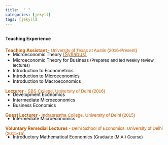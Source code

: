 ```yaml
---
title:  " "
categories: [jekyll]
tags: [jekyll]
---
```


<h4 style="margin-top:30px;" id="working-papers"><strong>Teaching Experience</strong></h4>
<!---<h4><strong><p>University of Texas at Austin</p></strong></h4>-->
<p style="margin-top:20px;"><strong style="color:#C35900">Teaching Assistant </strong> <font face="Arial" color="#C35900"> - University of Texas at Austin (2016-Present) </font></p>

<!---
<br />(<a href="" target="_blank">Course evaluations</a>)</p>
-->
<ul style="margin-top:-20px;">
  <li><font  color="#000000">Microeconomic Theory <a href="{{ site.baseurl }}/files/microtheory.pdf" target="_blank"><font size="3" style="color:#C35900">(Syllabus)</font></a> </li>
  <li><font  color="#000000">Microeconomic Theory for Business </font><font size="-1" style="color:#000000;">(Prepared and led weekly review lectures)</font> </li>
  <li><font  color="#000000">Introduction to Econometrics </font> </li> 
  <li><font color="#000000">Introduction to Microeconomics</font> </li> 
  <li><font  color="#000000">Introduction to Macroeconomics</font> </li>  
</ul> 

<!---<h4><strong><p style="margin-top:20px;">University of Delhi</p></strong></h4>-->
<p><strong style="color:#C35900">Lecturer</strong><font face="Arial" color="#C35900"> - SBS College, University of Delhi  (2016)</font>  <br> 
 <!---<font size="-1" style="color:#000000;">(Appointed as full-time lecturer at SBSC College, University of Delhi. During this semester, I taught three full-courses in Economics to undergraduate students at the University of Delhi.)</font> --></p>

<!---
<br />(<a href="" target="_blank">Course evaluations</a>)</p>
-->
<ul style="margin-top:-20px;">
  <li><font  color="#000000">Development Economics</font> </li>
  <li><font  color="#000000">Intermediate Microeconomics </font></li>
  <li><font  color="#000000">Business Economics</font></li>
</ul>

<p><strong style="color:#C35900">Guest Lecturer</strong><font face="Arial" color="#C35900"> - Indraprastha College, University of Delhi (2015)</font><br>
<!-- <font size="-1" style="color:#000000;">(Appointed as guest lecturer at IP College, University of Delhi. Under this role, I taught one full-semster course in Intermediate Economics to undergraduate students at the University of Delhi.)</font> --> </p>

<!---
<br />(<a href="" target="_blank">Course evaluations</a>)</p>
-->
<ul style="margin-top:-20px;">
<li><font  color="#000000">Intermediate Microeconomics</font></li>
</ul>

<p><strong style="color:#C35900">Voluntary Remedial Lectures</strong><font face="Arial" color="#C35900"> - Delhi School of Economics, University of Delhi (2015-16)</font> <br>
<!-- <font size="-1" style="color:#000000;">(Prepared and led weekly (informal) remedial lectures for first-year graduate students at Delhi School of Economics (DSE). This was a joint initiative with two other students and in collaboration with the Department of Economics at DSE, to help students from weaker backgrounds.) </font> --> </p>
 
<!---
<br />(<a href="" target="_blank">Course evaluations</a>)</p>
-->
<ul style="margin-top:-20px;">
<li><font  color="#000000">Introductory Mathematical Economics <font size="-1" style="color:#000000;">(Graduate (M.A.) Course)</font> </font></li>
</ul>




